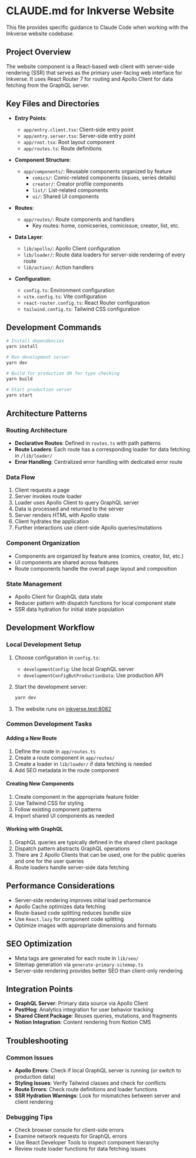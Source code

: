# CLAUDE.md for Inkverse Website

This file provides specific guidance to Claude Code when working with the Inkverse website codebase. 

## Project Overview

The website component is a React-based web client with server-side rendering (SSR) that serves as the primary user-facing web interface for Inkverse. It uses React Router 7 for routing and Apollo Client for data fetching from the GraphQL server.

## Key Files and Directories

- **Entry Points**:
  - `app/entry.client.tsx`: Client-side entry point
  - `app/entry.server.tsx`: Server-side entry point
  - `app/root.tsx`: Root layout component
  - `app/routes.ts`: Route definitions

- **Component Structure**:
  - `app/components/`: Reusable components organized by feature
    - `comics/`: Comic-related components (issues, series details)
    - `creator/`: Creator profile components
    - `list/`: List-related components
    - `ui/`: Shared UI components

- **Routes**:
  - `app/routes/`: Route components and handlers
    - Key routes: home, comicseries, comicissue, creator, list, etc.

- **Data Layer**:
  - `lib/apollo/`: Apollo Client configuration
  - `lib/loader/`: Route data loaders for server-side rendering of every route
  - `lib/action/`: Action handlers

- **Configuration**:
  - `config.ts`: Environment configuration
  - `vite.config.ts`: Vite configuration
  - `react-router.config.ts`: React Router configuration
  - `tailwind.config.ts`: Tailwind CSS configuration

## Development Commands

```bash
# Install dependencies
yarn install

# Run development server
yarn dev

# Build for production OR for type checking
yarn build

# Start production server
yarn start
```

## Architecture Patterns

### Routing Architecture
- **Declarative Routes**: Defined in `routes.ts` with path patterns
- **Route Loaders**: Each route has a corresponding loader for data fetching in `/lib/loader/`
- **Error Handling**: Centralized error handling with dedicated error route

### Data Flow
1. Client requests a page
2. Server invokes route loader
3. Loader uses Apollo Client to query GraphQL server
4. Data is processed and returned to the server
5. Server renders HTML with Apollo state
6. Client hydrates the application
7. Further interactions use client-side Apollo queries/mutations

### Component Organization
- Components are organized by feature area (comics, creator, list, etc.)
- UI components are shared across features
- Route components handle the overall page layout and composition

### State Management
- Apollo Client for GraphQL data state
- Reducer pattern with dispatch functions for local component state
- SSR data hydration for initial state population

## Development Workflow

### Local Development Setup
1. Choose configuration in `config.ts`:
   - `developmentConfig`: Use local GraphQL server
   - `developmentConfigButProductionData`: Use production API

2. Start the development server:
   ```bash
   yarn dev
   ```

3. The website runs on [inkverse.test:8082](http://inkverse.test:8082)

### Common Development Tasks

#### Adding a New Route
1. Define the route in `app/routes.ts`
2. Create a route component in `app/routes/`
3. Create a loader in `lib/loader/` if data fetching is needed
4. Add SEO metadata in the route component

#### Creating New Components
1. Create component in the appropriate feature folder
2. Use Tailwind CSS for styling
3. Follow existing component patterns
4. Import shared UI components as needed

#### Working with GraphQL
1. GraphQL queries are typically defined in the shared client package
2. Dispatch pattern abstracts GraphQL operations
3. There are 2 Apollo Clients that can be used, one for the public queries and one for the user queries
4. Route loaders handle server-side data fetching

## Performance Considerations

- Server-side rendering improves initial load performance
- Apollo Cache optimizes data fetching
- Route-based code splitting reduces bundle size
- Use `React.lazy` for component code splitting
- Optimize images with appropriate dimensions and formats

## SEO Optimization

- Meta tags are generated for each route in `lib/seo/`
- Sitemap generation via `generate-primary-sitemap.ts`
- Server-side rendering provides better SEO than client-only rendering

## Integration Points

- **GraphQL Server**: Primary data source via Apollo Client
- **PostHog**: Analytics integration for user behavior tracking
- **Shared Client Package**: Reuses queries, mutations, and fragments
- **Notion Integration**: Content rendering from Notion CMS

## Troubleshooting

### Common Issues

- **Apollo Errors**: Check if local GraphQL server is running (or switch to production data)
- **Styling Issues**: Verify Tailwind classes and check for conflicts
- **Route Errors**: Check route definitions and loader functions
- **SSR Hydration Warnings**: Look for mismatches between server and client rendering

### Debugging Tips

- Check browser console for client-side errors
- Examine network requests for GraphQL errors
- Use React Developer Tools to inspect component hierarchy
- Review route loader functions for data fetching issues